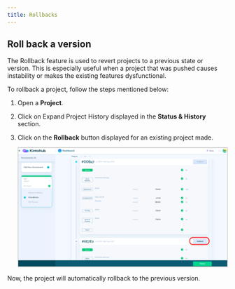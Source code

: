```yaml
---
title: Rollbacks
---
```


## Roll back a version

The Rollback feature is used to revert projects to a previous state or version. This is especially useful when a project that was pushed causes instability or makes the existing features dysfunctional.

To rollback a project, follow the steps mentioned below:

1. Open a **Project**.

2. Click on Expand Project History displayed in the **Status & History** section.

3. Click on the **Rollback** button displayed for an existing project made.

   ![Screenshot](/docs/assets/roll-back-env.png)

Now, the project will automatically rollback to the previous version.
